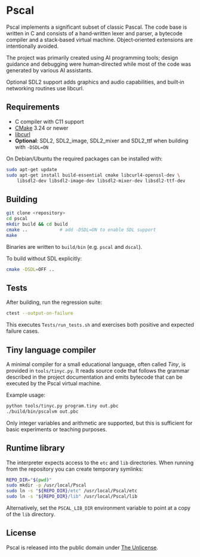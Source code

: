 # Pscal

Pscal implements a significant subset of classic Pascal.  The code base is written in C and consists of a hand‑written lexer and parser, a bytecode compiler and a stack‑based virtual machine.  Object‑oriented extensions are intentionally avoided.

The project was primarily created using AI programming tools; design guidance and debugging were human‑directed while most of the code was generated by various AI assistants.

Optional SDL2 support adds graphics and audio capabilities, and built‑in networking routines use libcurl.

## Requirements

- C compiler with C11 support
- [CMake](https://cmake.org/) 3.24 or newer
- [libcurl](https://curl.se/libcurl/)
- **Optional**: SDL2, SDL2_image, SDL2_mixer and SDL2_ttf when building with `-DSDL=ON`

On Debian/Ubuntu the required packages can be installed with:

```sh
sudo apt-get update
sudo apt-get install build-essential cmake libcurl4-openssl-dev \
    libsdl2-dev libsdl2-image-dev libsdl2-mixer-dev libsdl2-ttf-dev
```

## Building

```sh
git clone <repository>
cd pscal
mkdir build && cd build
cmake ..            # add -DSDL=ON to enable SDL support
make
```

Binaries are written to `build/bin` (e.g. `pscal` and `dscal`).

To build without SDL explicitly:

```sh
cmake -DSDL=OFF ..
```

## Tests

After building, run the regression suite:

```sh
ctest --output-on-failure
```

This executes `Tests/run_tests.sh` and exercises both positive and expected failure cases.

## Tiny language compiler

A minimal compiler for a small educational language, often called *Tiny*, is
provided in `tools/tinyc.py`.  It reads source code that follows the grammar
described in the project documentation and emits bytecode that can be executed
by the Pscal virtual machine.

Example usage:

```sh
python tools/tinyc.py program.tiny out.pbc
./build/bin/pscalvm out.pbc
```

Only integer variables and arithmetic are supported, but this is sufficient for
basic experiments or teaching purposes.

## Runtime library

The interpreter expects access to the `etc` and `lib` directories.  When running from the repository you can create temporary symlinks:

```sh
REPO_DIR="$(pwd)"
sudo mkdir -p /usr/local/Pscal
sudo ln -s "${REPO_DIR}/etc" /usr/local/Pscal/etc
sudo ln -s "${REPO_DIR}/lib" /usr/local/Pscal/lib
```

Alternatively, set the `PSCAL_LIB_DIR` environment variable to point at a copy of the `lib` directory.

## License

Pscal is released into the public domain under [The Unlicense](LICENSE).

